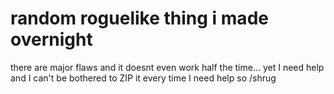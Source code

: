 # random roguelike thing i made overnight
there are major flaws and it doesnt even work half the time... yet I need help and I can't be bothered to ZIP it every time I need help so /shrug